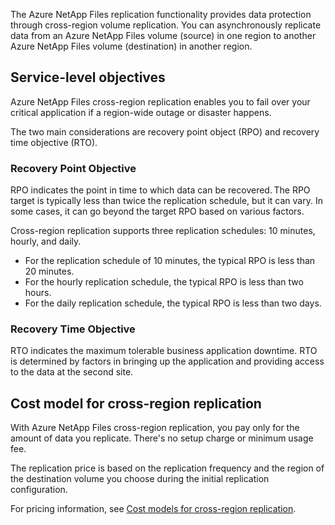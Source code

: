 The Azure NetApp Files replication functionality provides data protection through cross-region volume replication. You can asynchronously replicate data from an Azure NetApp Files volume (source) in one region to another Azure NetApp Files volume (destination) in another region. 

## Service-level objectives 

Azure NetApp Files cross-region replication enables you to fail over your critical application if a region-wide outage or disaster happens.  

The two main considerations are recovery point object (RPO) and recovery time objective (RTO).

### Recovery Point Objective

RPO indicates the point in time to which data can be recovered. The RPO target is typically less than twice the replication schedule, but it can vary. In some cases, it can go beyond the target RPO based on various factors.  

Cross-region replication supports three replication schedules: 10 minutes, hourly, and daily.

- For the replication schedule of 10 minutes, the typical RPO is less than 20 minutes.
- For the hourly replication schedule, the typical RPO is less than two hours.
- For the daily replication schedule, the typical RPO is less than two days.

### Recovery Time Objective

RTO indicates the maximum tolerable business application downtime. RTO is determined by factors in bringing up the application and providing access to the data at the second site.

## Cost model for cross-region replication

With Azure NetApp Files cross-region replication, you pay only for the amount of data you replicate. There's no setup charge or minimum usage fee.  

The replication price is based on the replication frequency and the region of the destination volume you choose during the initial replication configuration. 

For pricing information, see [Cost models for cross-region replication](/azure/reliability/cross-region-replication-azure#cost-model-for-cross-region-replication).